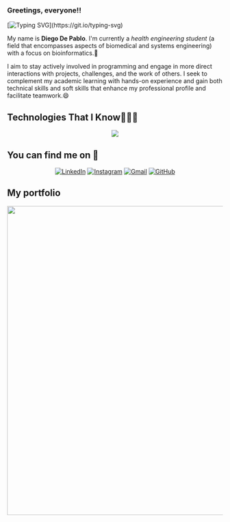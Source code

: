 ### Greetings, everyone!! 
[![Typing SVG](https://readme-typing-svg.demolab.com?font=Fira+Code&pause=1000&color=00D113&background=2400001F&center=true&vCenter=true&random=false&width=435&lines=Bioinformatics+Engineer;Diego+De+Pablo;I%E2%80%99ll+support+you+either+way!!!)](https://git.io/typing-svg)


My name is **Diego De Pablo**. I'm currently a *health engineering student* (a field that encompasses aspects of biomedical and systems engineering) with a focus on bioinformatics.🌱 

I aim to stay actively involved in programming and engage in more direct interactions with projects, challenges, and the work of others. I seek to complement my academic learning with hands-on experience and gain both technical skills and soft skills that enhance my professional profile and facilitate teamwork.😄

## Technologies That I Know👨🏻‍💻
<p align="center">
  <a href="https://skillicons.dev">
    <img src="https://skillicons.dev/icons?i=py,java,r,matlab,cs,git,sklearn,linux" />
  </a>
</p>

## You can find me on :mag_right: 
<p align="center">
	<a href="https://www.linkedin.com/in/diego-de-pablo/"><img src="https://img.shields.io/badge/linkedin-%230A66C2.svg?style=plastic&logo=linkedin&logoColor=white" alt="LinkedIn"/></a>
	<a href="https://www.instagram.com/diegodepab/"><img src="https://img.shields.io/badge/instagram-%23E4405F.svg?style=plastic&logo=instagram&logoColor=white" alt="Instagram"/></a>
	<a href="mailto:diegodepablo.programa@gmail.com"><img img src="https://img.shields.io/badge/gmail-%23EA4335.svg?style=plastic&logo=gmail&logoColor=white" alt="Gmail"/></a>
	<a href="https://github.com/Diegodepab"><img src="https://img.shields.io/badge/github-%23181717.svg?style=plastic&logo=github&logoColor=white" alt="GitHub"/></a>
</p>

## My portfolio 

<div align="center">
  <a href=https://Diegodepab.github.io >
    <img src="https://github.com/Diegodepab/Diegodepab/assets/91531665/686270bd-2053-4656-bb69-54d6bb2dab6e" style="width: 75vw; height: auto;" />
  </a>
</div>
